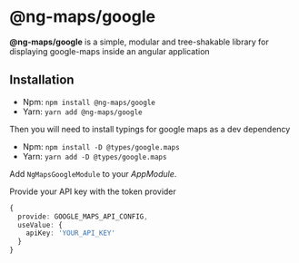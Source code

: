 # @ng-maps/google

**@ng-maps/google** is a simple, modular and tree-shakable library for displaying google-maps inside an angular application

## Installation

- Npm: `npm install @ng-maps/google`
- Yarn: `yarn add @ng-maps/google`

Then you will need to install typings for google maps as a dev dependency

- Npm: `npm install -D @types/google.maps`
- Yarn: `yarn add -D @types/google.maps`

Add `NgMapsGoogleModule` to your _AppModule_.

Provide your API key with the token provider

```ts
{
  provide: GOOGLE_MAPS_API_CONFIG,
  useValue: {
    apiKey: 'YOUR_API_KEY'
  }
}
```
